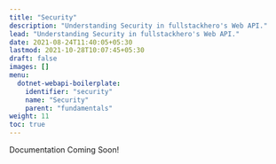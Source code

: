 ```yaml
---
title: "Security"
description: "Understanding Security in fullstackhero's Web API."
lead: "Understanding Security in fullstackhero's Web API."
date: 2021-08-24T11:40:05+05:30
lastmod: 2021-10-28T10:07:45+05:30
draft: false
images: []
menu:
  dotnet-webapi-boilerplate:
    identifier: "security"
    name: "Security"
    parent: "fundamentals"
weight: 11
toc: true
---
```


Documentation Coming Soon!

